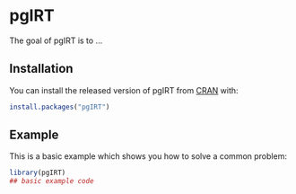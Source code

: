 
# pgIRT

<!-- badges: start -->
<!-- badges: end -->

The goal of pgIRT is to ...

## Installation

You can install the released version of pgIRT from [CRAN](https://CRAN.R-project.org) with:

``` r
install.packages("pgIRT")
```

## Example

This is a basic example which shows you how to solve a common problem:

``` r
library(pgIRT)
## basic example code
```


